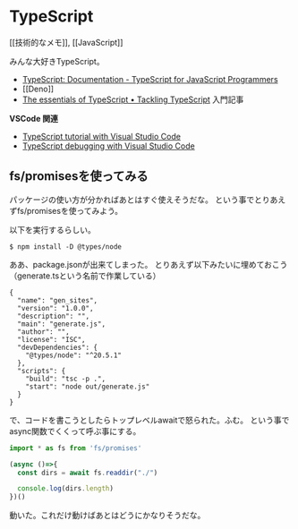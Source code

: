 # TypeScript

[[技術的なメモ]], [[JavaScript]]

みんな大好きTypeScript。

- [TypeScript: Documentation - TypeScript for JavaScript Programmers](https://www.typescriptlang.org/docs/handbook/typescript-in-5-minutes.html)
- [[Deno]]
- [The essentials of TypeScript • Tackling TypeScript](https://exploringjs.com/tackling-ts/ch_typescript-essentials.html) 入門記事

**VSCode 関連**

- [TypeScript tutorial with Visual Studio Code](https://code.visualstudio.com/docs/typescript/typescript-tutorial)
- [TypeScript debugging with Visual Studio Code](https://code.visualstudio.com/docs/typescript/typescript-debugging)

## fs/promisesを使ってみる

パッケージの使い方が分かればあとはすぐ使えそうだな。
という事でとりあえずfs/promisesを使ってみよう。

以下を実行するらしい。

```
$ npm install -D @types/node
```

ああ、package.jsonが出来てしまった。
とりあえず以下みたいに埋めておこう（generate.tsという名前で作業している）

```
{
  "name": "gen_sites",
  "version": "1.0.0",
  "description": "",
  "main": "generate.js",
  "author": "",
  "license": "ISC",
  "devDependencies": {
    "@types/node": "^20.5.1"
  },
  "scripts": {
    "build": "tsc -p .",
    "start": "node out/generate.js"
  }
}
```

で、コードを書こうとしたらトップレベルawaitで怒られた。ふむ。
という事でasync関数でくくって呼ぶ事にする。

```typescript
import * as fs from 'fs/promises'

(async ()=>{
  const dirs = await fs.readdir("./")

  console.log(dirs.length)
})()
```

動いた。これだけ動けばあとはどうにかなりそうだな。